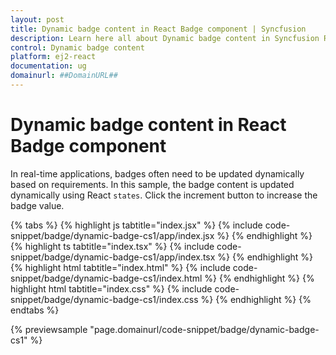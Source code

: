 ```yaml
---
layout: post
title: Dynamic badge content in React Badge component | Syncfusion
description: Learn here all about Dynamic badge content in Syncfusion React Badge component of Syncfusion Essential JS 2 and more.
control: Dynamic badge content 
platform: ej2-react
documentation: ug
domainurl: ##DomainURL##
---
```


# Dynamic badge content in React Badge component

In real-time applications, badges often need to be updated dynamically based on requirements. In this sample, the badge content is updated dynamically using React `states`. Click the increment button to increase the badge value.

{% tabs %}
{% highlight js tabtitle="index.jsx" %}
{% include code-snippet/badge/dynamic-badge-cs1/app/index.jsx %}
{% endhighlight %}
{% highlight ts tabtitle="index.tsx" %}
{% include code-snippet/badge/dynamic-badge-cs1/app/index.tsx %}
{% endhighlight %}
{% highlight html tabtitle="index.html" %}
{% include code-snippet/badge/dynamic-badge-cs1/index.html %}
{% endhighlight %}
{% highlight html tabtitle="index.css" %}
{% include code-snippet/badge/dynamic-badge-cs1/index.css %}
{% endhighlight %}
{% endtabs %}
        
{% previewsample "page.domainurl/code-snippet/badge/dynamic-badge-cs1" %}
